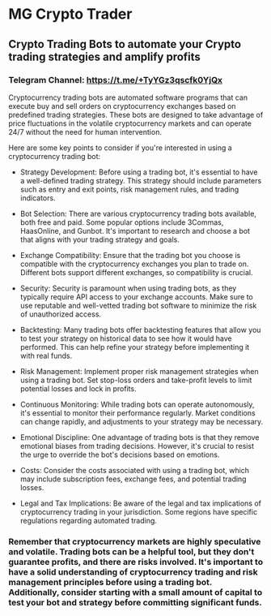 # MG Crypto Trader
## Crypto Trading Bots to automate your Crypto trading strategies and amplify profits

### Telegram Channel: https://t.me/+TyYGz3qscfk0YjQx

Cryptocurrency trading bots are automated software programs that can execute buy and sell orders on cryptocurrency exchanges based on predefined trading strategies. These bots are designed to take advantage of price fluctuations in the volatile cryptocurrency markets and can operate 24/7 without the need for human intervention.

Here are some key points to consider if you're interested in using a cryptocurrency trading bot:

- Strategy Development: Before using a trading bot, it's essential to have a well-defined trading strategy. This strategy should include parameters such as entry and exit points, risk management rules, and trading indicators.

- Bot Selection: There are various cryptocurrency trading bots available, both free and paid. Some popular options include 3Commas, HaasOnline, and Gunbot. It's important to research and choose a bot that aligns with your trading strategy and goals.

- Exchange Compatibility: Ensure that the trading bot you choose is compatible with the cryptocurrency exchanges you plan to trade on. Different bots support different exchanges, so compatibility is crucial.

- Security: Security is paramount when using trading bots, as they typically require API access to your exchange accounts. Make sure to use reputable and well-vetted trading bot software to minimize the risk of unauthorized access.

- Backtesting: Many trading bots offer backtesting features that allow you to test your strategy on historical data to see how it would have performed. This can help refine your strategy before implementing it with real funds.

- Risk Management: Implement proper risk management strategies when using a trading bot. Set stop-loss orders and take-profit levels to limit potential losses and lock in profits.

- Continuous Monitoring: While trading bots can operate autonomously, it's essential to monitor their performance regularly. Market conditions can change rapidly, and adjustments to your strategy may be necessary.

- Emotional Discipline: One advantage of trading bots is that they remove emotional biases from trading decisions. However, it's crucial to resist the urge to override the bot's decisions based on emotions.

- Costs: Consider the costs associated with using a trading bot, which may include subscription fees, exchange fees, and potential trading losses.

- Legal and Tax Implications: Be aware of the legal and tax implications of cryptocurrency trading in your jurisdiction. Some regions have specific regulations regarding automated trading.

### Remember that cryptocurrency markets are highly speculative and volatile. Trading bots can be a helpful tool, but they don't guarantee profits, and there are risks involved. It's important to have a solid understanding of cryptocurrency trading and risk management principles before using a trading bot. Additionally, consider starting with a small amount of capital to test your bot and strategy before committing significant funds.
